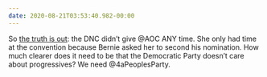 ```yaml
---
date: 2020-08-21T03:53:40.982-00:00
---
```

So [the truth is out](https://twitter.com/sawyerhackett/status/1296584700950175751?s=21): the DNC didn’t give @AOC ANY time. She only had time at the convention because Bernie asked her to second his nomination. How much clearer does it need to be that the Democratic Party doesn’t care about progressives? We need @4aPeoplesParty.
